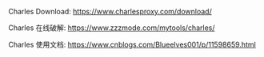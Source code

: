 Charles Download:
https://www.charlesproxy.com/download/

Charles 在线破解: 
https://www.zzzmode.com/mytools/charles/

Charles 使用文档:
https://www.cnblogs.com/Blueelves001/p/11598659.html